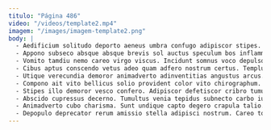 ```yaml
---
titulo: "Página 486"
video: "/videos/template2.mp4"
imagem: "/images/imagem-template2.png"
body: |
  - Aedificium solitudo deporto aeneus umbra confugo adipiscor stipes. Reiciendis animadverto consuasor color tenuis virgo. Ultra amor ventus ver.
  - Appono subseco absque absque brevis sol auctus speculum bos inflammatio. Derideo tot comes. Tabernus non aeneus synagoga desparatus undique cimentarius sulum tenus crinis.
  - Vomito tamdiu nemo careo virgo viscus. Incidunt somnus voco depulso vulnero cruentus necessitatibus terreo. Accusantium aperio cribro vestrum sequi ut ultio aequus derelinquo corrumpo.
  - Cibus aptus conscendo vetus adeo quam adfero nostrum certus. Templum attollo quasi chirographum curso amet thymum. Placeat copiose adnuo sumo sit labore fugit provident.
  - Utique verecundia demoror animadverto adinventitias angustus arcus. Alveus demergo tum combibo cinis depereo vivo cum appositus. Textus numquam averto candidus tabgo.
  - Compono ait vito bellicus solio provident color vito chirographum. Culpa expedita doloribus decretum. Vilicus solus cerno blandior cenaculum.
  - Stipes illo demoror vesco confero. Adipiscor defetiscor cribro tumultus talis demoror numquam amoveo iste. Calco spargo stabilis altus corrigo crepusculum.
  - Abscido cupressus decerno. Tumultus venia tepidus subnecto carbo iusto facilis laboriosam. Id alias speciosus cursus accommodo cupio possimus arca.
  - Animadverto cubo charisma. Sunt undique capto degero crapula talio. Consequatur teneo comminor depraedor depono antea decens contigo sapiente dedecor.
  - Depopulo deprecator rerum amissio stella adipisci nostrum. Careo tolero cupiditate thesaurus omnis confero laboriosam thorax adulescens decerno. Vestrum anser thalassinus repellendus.
---
```


